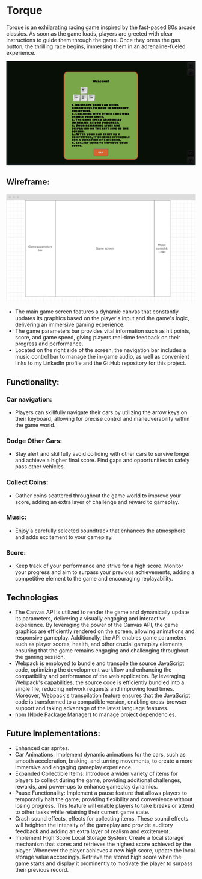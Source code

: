 # Torque

[Torque](https://antonjames-sistence.github.io/Torque/) is an exhilarating racing game inspired by the fast-paced 80s arcade classics. As soon as the game loads, players are greeted with clear instructions to guide them through the game. Once they press the gas button, the thrilling race begins, immersing them in an adrenaline-fueled experience.

![Torque greeting message](./resources/readme/greeting.png)

## Wireframe:

![Torque Wireframe](./resources/readme/wireframe.png)

* The main game screen features a dynamic canvas that constantly updates its graphics based on the player's input and the game's logic, delivering an immersive gaming experience.
* The game parameters bar provides vital information such as hit points, score, and game speed, giving players real-time feedback on their progress and performance.
* Located on the right side of the screen, the navigation bar includes a music control bar to manage the in-game audio, as well as convenient links to my LinkedIn profile and the GitHub repository for this project.

## Functionality:

### Car navigation:

* Players can skillfully navigate their cars by utilizing the arrow keys on their keyboard, allowing for precise control and maneuverability within the game world. 
<!-- navigation img -->
<!-- code img -->

### Dodge Other Cars:

* Stay alert and skillfully avoid colliding with other cars to survive longer and achieve a higher final score. Find gaps and opportunities to safely pass other vehicles.
<!-- dodging img -->
<!-- code img -->

### Collect Coins:

* Gather coins scattered throughout the game world to improve your score, adding an extra layer of challenge and reward to gameplay.
<!-- collecting img -->
<!-- code img -->

### Music:

* Enjoy a carefully selected soundtrack that enhances the atmosphere and adds excitement to your gameplay.

### Score:

*  Keep track of your performance and strive for a high score. Monitor your progress and aim to surpass your previous achievements, adding a competitive element to the game and encouraging replayability.
<!-- score img -->
<!-- code img -->

## Technologies

* The Canvas API is utilized to render the game and dynamically update its parameters, delivering a visually engaging and interactive experience. By leveraging the power of the Canvas API, the game graphics are efficiently rendered on the screen, allowing animations and responsive gameplay. Additionally, the API enables game parameters such as player scores, health, and other crucial gameplay elements, ensuring that the game remains engaging and challenging throughout the gaming session.
* Webpack is employed to bundle and transpile the source JavaScript code, optimizing the development workflow and enhancing the compatibility and performance of the web application. By leveraging Webpack's capabilities, the source code is efficiently bundled into a single file, reducing network requests and improving load times. Moreover, Webpack's transpilation feature ensures that the JavaScript code is transformed to a compatible version, enabling cross-browser support and taking advantage of the latest language features.
* npm (Node Package Manager) to manage project dependencies.

## Future Implementations:

* Enhanced car sprites.
* Car Animations: Implement dynamic animations for the cars, such as smooth acceleration, braking, and turning movements, to create a more immersive and engaging gameplay experience.
* Expanded Collectible Items: Introduce a wider variety of items for players to collect during the game, providing additional challenges, rewards, and power-ups to enhance gameplay dynamics.
* Pause Functionality: Implement a pause feature that allows players to temporarily halt the game, providing flexibility and convenience without losing progress. This feature will enable players to take breaks or attend to other tasks while retaining their current game state.
* Crash sound effects, effects for collecting items. These sound effects will heighten the intensity of the gameplay and provide auditory feedback and adding an extra layer of realism and excitement.
* Implement High Score Local Storage System: Create a local storage mechanism that stores and retrieves the highest score achieved by the player. Whenever the player achieves a new high score, update the local storage value accordingly. Retrieve the stored high score when the game starts and display it prominently to motivate the player to surpass their previous record.

<!-- ## CC Licensing: -->
